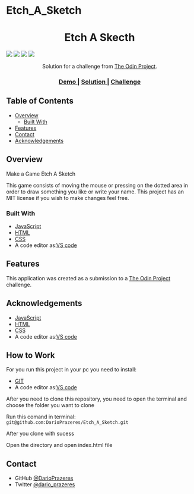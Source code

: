 # Etch_A_Sketch


<!-- Please update value in the {}  -->

<h1 align="center">Etch A Skecth</h1>


<img src='https://img.shields.io/github/issues/DarioPrazeres/Etch_A_Sketch'> <img src='https://img.shields.io/github/forks/DarioPrazeres/Etch_A_Sketch'> <img src='https://img.shields.io/github/stars/DarioPrazeres/Etch_A_Sketch'> <img src='https://img.shields.io/github/license/DarioPrazeres/Etch_A_Sketch'> 


<div align="center">
   Solution for a challenge from  <a href="theodinproject.com" target="_blank">The Odin Project</a>.
</div>

<div align="center">
  <h3>
    <a href="https://darioprazeres.github.io/Etch_A_Sketch/">
      Demo
    </a>
    <span> | </span>
    <a href="//github.com/DarioPrazeres/Etch_A_Sketch">
      Solution
    </a>
    <span> | </span>
    <a href="https://theodinproject.com">
      Challenge
    </a>
  </h3>
</div>

<!-- TABLE OF CONTENTS -->

## Table of Contents

- [Overview](#overview)
  - [Built With](#built-with)
- [Features](#features)
- [Contact](#contact)
- [Acknowledgements](#acknowledgements)

<!-- OVERVIEW -->

## Overview

<p>Make a Game Etch A Sketch</p>
<p>This game consists of moving the mouse or pressing on the dotted area in order to draw something you like or write your name.  This project has an MIT license if you wish to make changes feel free.</p>


### Built With

<!-- This section should list any major frameworks that you built your project using. Here are a few examples.-->

- [JavaScript](https://nodejs.org/) 
- [HTML](https://html.com/) 
- [CSS](https://html.com/css/)
- A code editor as:[VS code](https://code.visualstudio.com/)

## Features

<!-- List the features of your application or follow the template. Don't share the figma file here :) -->

This application was created as a submission to a [The Odin Project](https://theodinproject.com) challenge. 


## Acknowledgements

<!-- This section should list any articles or add-ons/plugins that helps you to complete the project. This is optional but it will help you in the future. For exmpale -->

- [JavaScript](https://nodejs.org/) 
- [HTML](https://html.com/) 
- [CSS](https://html.com/css/)
- A code editor as:[VS code](https://code.visualstudio.com/)

## How to Work

<p>For you run this project in your pc you need to install:</p>

- [GIT](https://git-scm.com/)
- A code editor as:[VS code](https://code.visualstudio.com/)

<p>After you need to clone this repository, you need to open the terminal and choose the folder you want to clone</p>
<p>Run this comand in terminal: <code>git@github.com:DarioPrazeres/Etch_A_Sketch.git</code></p>
<p>After you clone with sucess</p>
<p>Open the directory and open index.html file</p>

## Contact

- GitHub [@DarioPrazeres](https://github.com/DarioPrazeres)
- Twitter [@dario_prazeres](https://twitter.com/dario_prazeres)
